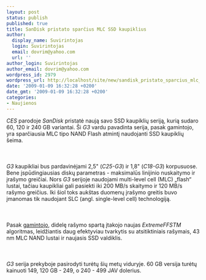 ```yaml
---
layout: post
status: publish
published: true
title: SanDisk pristato sparčius MLC SSD kaupiklius
author:
  display_name: Suvirintojas
  login: Suvirintojas
  email: dovrim@yahoo.com
  url: ''
author_login: Suvirintojas
author_email: dovrim@yahoo.com
wordpress_id: 2979
wordpress_url: http://localhost/site/new/sandisk_pristato_sparcius_mlc_ssd_kaupiklius/
date: '2009-01-09 16:32:28 +0200'
date_gmt: '2009-01-09 16:32:28 +0200'
categories:
- Naujienos
---
```

<p><i>CES</i> parodoje <i>SanDisk</i> pristatė naują savo SSD kaupiklių seriją, kurią sudaro 60, 120 ir 240 GB variantai. Ši <i>G3</i> vardu pavadinta serija, pasak gamintojo, yra sparčiausia MLC tipo NAND Flash atmintį naudojanti SSD kaupiklių šeima.<br />
<br><br />
<br><i>G3</i> kaupikliai bus pardavinėjami 2,5&quot; (<i>C25-G3</i>) ir 1,8&quot; (<i>C18-G3</i>) korpusuose. Bene įspūdingiausias diskų parametras - maksimalūs linijinio nuskaitymo ir įrašymo greičiai. Nors <i>G3</i> serijoje naudojami multi-level cell (MLC) „flash“ lustai, tačiau kaupikliai gali pasiekti iki 200 MB/s skaitymo ir 120 MB/s rašymo greičius. Iki šiol toks aukštas duomenų įrašymo greitis buvo įmanomas tik naudojant SLC (angl. single-level cell) technologiją.<br />
<br><br />
<br>Pasak <a class="ns" href="http://sandisk.com/Corporate/PressRoom/PressReleases/PressRelease.aspx?ID=4478">gamintojo</a>, didelę rašymo spartą įtakojo naujas <i>ExtremeFFSTM</i> algoritmas, leidžiantis daug efektyviau tvarkytis su atsitiktiniais rašymais, 43 nm MLC NAND lustai ir naujasis SSD valdiklis.<br />
<br><br />
<br><i>G3</i> serija prekyboje pasirodyti turėtų šių metų viduryje. 60 GB versija turėtų kainuoti 149, 120 GB - 249, o 240 - 499 JAV dolerius.<br />
<br><br />
<br><br />
<br></p>
